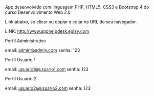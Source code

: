 App desenvolvido com linguagem PHP, HTML5, CSS3 e Bootstrap 4 do curso Desenvolvimento Web 2.0

Link abaixo, so clicar ou copiar e colar na URL do seu navegador.

LINK: http://www.apphelpdesk.epizy.com


Perfil Administrativo

email: admin@admin.com
senha: 123


Perfil Usuário 1

email: usuario1@usuario1.com
senha: 123


Perfil Usuário 2

email: usuario2@usuario2.com
senha: 123
